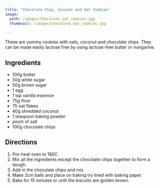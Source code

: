 ```yaml
---
title: "Chocolate Chip, Coconut and Oat Cookies"
image: 
  path: /images/Chocolate_oat_cookies.jpg
  thumbnail: /images/Chocolate_oat_cookies.jpg
 
---
```


These are yummy cookies with oats, coconut and chocolate chips. They can be made easily lactose free by using lactose-free butter or margarine.

## Ingredients

* 100g butter
* 50g white sugar
* 50g brown sugar
* 1 egg
* 1 tsp vanilla essence
* 75g flour 
* 75 oat flakes
* 40g shredded coconut
* 1 teaspoon baking powder
* pinch of salt
* 100g chocolate chips


## Directions

1. Pre-heat oven to 180C 
2. Mix all the ingredients except the chocolate chips together to form a dough.
3. Add in the chocolate chips and mix.
4. Make 2cm balls and place on baking try lined with baking paper. 
5. Bake for 15 minutes or until the biscuits are golden brown.